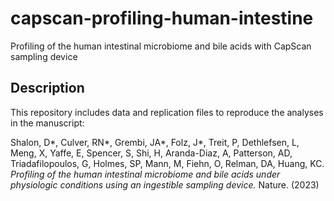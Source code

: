 # capscan-profiling-human-intestine
Profiling of the human intestinal microbiome and bile acids with CapScan sampling device

## Description
This repository includes data and replication files to reproduce the analyses in the manuscript:

Shalon, D*, Culver, RN*, Grembi, JA*, Folz, J*, Treit, P, Dethlefsen, L, Meng, X, Yaffe, E, Spencer, S, Shi, H, Aranda-Diaz, A, Patterson, AD, Triadafilopoulos, G, Holmes, SP, Mann, M, Fiehn, O, Relman, DA, Huang, KC. _Profiling of the human intestinal microbiome and bile acids under physiologic conditions using an ingestible sampling device._  Nature. (2023)

